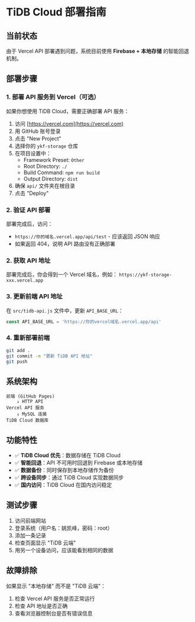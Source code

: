 # TiDB Cloud 部署指南

## 当前状态

由于 Vercel API 部署遇到问题，系统目前使用 **Firebase + 本地存储** 的智能回退机制。

## 部署步骤

### 1. 部署 API 服务到 Vercel（可选）

如果你想使用 TiDB Cloud，需要正确部署 API 服务：

1. 访问 [https://vercel.com](https://vercel.com)
2. 用 GitHub 账号登录
3. 点击 "New Project"
4. 选择你的 `ykf-storage` 仓库
5. 在项目设置中：
   - Framework Preset: `Other`
   - Root Directory: `./`
   - Build Command: `npm run build`
   - Output Directory: `dist`
6. 确保 `api/` 文件夹在根目录
7. 点击 "Deploy"

### 2. 验证 API 部署

部署完成后，访问：
- `https://你的域名.vercel.app/api/test` - 应该返回 JSON 响应
- 如果返回 404，说明 API 路由没有正确部署

### 2. 获取 API 地址

部署完成后，你会得到一个 Vercel 域名，例如：
`https://ykf-storage-xxx.vercel.app`

### 3. 更新前端 API 地址

在 `src/tidb-api.js` 文件中，更新 `API_BASE_URL`：

```javascript
const API_BASE_URL = 'https://你的vercel域名.vercel.app/api'
```

### 4. 重新部署前端

```bash
git add .
git commit -m "更新 TiDB API 地址"
git push
```

## 系统架构

```
前端 (GitHub Pages) 
    ↓ HTTP API
Vercel API 服务
    ↓ MySQL 连接
TiDB Cloud 数据库
```

## 功能特性

- ✅ **TiDB Cloud 优先**：数据存储在 TiDB Cloud
- ✅ **智能回退**：API 不可用时回退到 Firebase 或本地存储
- ✅ **数据备份**：同时保存到本地存储作为备份
- ✅ **跨设备同步**：通过 TiDB Cloud 实现数据同步
- ✅ **国内访问**：TiDB Cloud 在国内访问稳定

## 测试步骤

1. 访问前端网站
2. 登录系统（用户名：姚凯峰，密码：root）
3. 添加一条记录
4. 检查页面显示 "TiDB 云端"
5. 用另一个设备访问，应该能看到相同的数据

## 故障排除

如果显示 "本地存储" 而不是 "TiDB 云端"：
1. 检查 Vercel API 服务是否正常运行
2. 检查 API 地址是否正确
3. 查看浏览器控制台是否有错误信息
